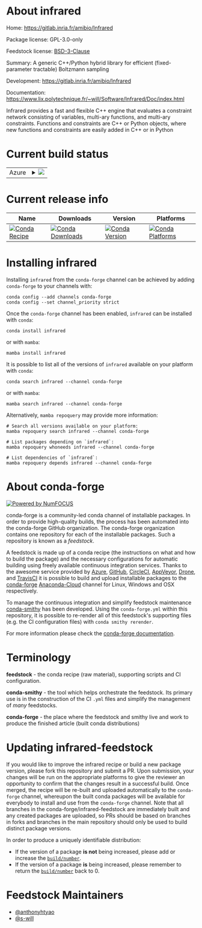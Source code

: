 About infrared
==============

Home: https://gitlab.inria.fr/amibio/Infrared

Package license: GPL-3.0-only

Feedstock license: [BSD-3-Clause](https://github.com/conda-forge/infrared-feedstock/blob/main/LICENSE.txt)

Summary: A generic C++/Python hybrid library for efficient (fixed-parameter tractable) Boltzmann sampling

Development: https://gitlab.inria.fr/amibio/Infrared

Documentation: https://www.lix.polytechnique.fr/~will/Software/Infrared/Doc/index.html

Infrared provides a fast and flexible C++ engine that evaluates a
constraint network consisting of variables, multi-ary functions, and
multi-ary constraints. Functions and constraints are C++ or Python
objects, where new functions and constraints are easily added in C++
or in Python


Current build status
====================


<table>
    
  <tr>
    <td>Azure</td>
    <td>
      <details>
        <summary>
          <a href="https://dev.azure.com/conda-forge/feedstock-builds/_build/latest?definitionId=12640&branchName=main">
            <img src="https://dev.azure.com/conda-forge/feedstock-builds/_apis/build/status/infrared-feedstock?branchName=main">
          </a>
        </summary>
        <table>
          <thead><tr><th>Variant</th><th>Status</th></tr></thead>
          <tbody><tr>
              <td>linux_64_python3.10.____cpython</td>
              <td>
                <a href="https://dev.azure.com/conda-forge/feedstock-builds/_build/latest?definitionId=12640&branchName=main">
                  <img src="https://dev.azure.com/conda-forge/feedstock-builds/_apis/build/status/infrared-feedstock?branchName=main&jobName=linux&configuration=linux_64_python3.10.____cpython" alt="variant">
                </a>
              </td>
            </tr><tr>
              <td>linux_64_python3.8.____73_pypy</td>
              <td>
                <a href="https://dev.azure.com/conda-forge/feedstock-builds/_build/latest?definitionId=12640&branchName=main">
                  <img src="https://dev.azure.com/conda-forge/feedstock-builds/_apis/build/status/infrared-feedstock?branchName=main&jobName=linux&configuration=linux_64_python3.8.____73_pypy" alt="variant">
                </a>
              </td>
            </tr><tr>
              <td>linux_64_python3.8.____cpython</td>
              <td>
                <a href="https://dev.azure.com/conda-forge/feedstock-builds/_build/latest?definitionId=12640&branchName=main">
                  <img src="https://dev.azure.com/conda-forge/feedstock-builds/_apis/build/status/infrared-feedstock?branchName=main&jobName=linux&configuration=linux_64_python3.8.____cpython" alt="variant">
                </a>
              </td>
            </tr><tr>
              <td>linux_64_python3.9.____73_pypy</td>
              <td>
                <a href="https://dev.azure.com/conda-forge/feedstock-builds/_build/latest?definitionId=12640&branchName=main">
                  <img src="https://dev.azure.com/conda-forge/feedstock-builds/_apis/build/status/infrared-feedstock?branchName=main&jobName=linux&configuration=linux_64_python3.9.____73_pypy" alt="variant">
                </a>
              </td>
            </tr><tr>
              <td>linux_64_python3.9.____cpython</td>
              <td>
                <a href="https://dev.azure.com/conda-forge/feedstock-builds/_build/latest?definitionId=12640&branchName=main">
                  <img src="https://dev.azure.com/conda-forge/feedstock-builds/_apis/build/status/infrared-feedstock?branchName=main&jobName=linux&configuration=linux_64_python3.9.____cpython" alt="variant">
                </a>
              </td>
            </tr><tr>
              <td>osx_64_python3.10.____cpython</td>
              <td>
                <a href="https://dev.azure.com/conda-forge/feedstock-builds/_build/latest?definitionId=12640&branchName=main">
                  <img src="https://dev.azure.com/conda-forge/feedstock-builds/_apis/build/status/infrared-feedstock?branchName=main&jobName=osx&configuration=osx_64_python3.10.____cpython" alt="variant">
                </a>
              </td>
            </tr><tr>
              <td>osx_64_python3.8.____73_pypy</td>
              <td>
                <a href="https://dev.azure.com/conda-forge/feedstock-builds/_build/latest?definitionId=12640&branchName=main">
                  <img src="https://dev.azure.com/conda-forge/feedstock-builds/_apis/build/status/infrared-feedstock?branchName=main&jobName=osx&configuration=osx_64_python3.8.____73_pypy" alt="variant">
                </a>
              </td>
            </tr><tr>
              <td>osx_64_python3.8.____cpython</td>
              <td>
                <a href="https://dev.azure.com/conda-forge/feedstock-builds/_build/latest?definitionId=12640&branchName=main">
                  <img src="https://dev.azure.com/conda-forge/feedstock-builds/_apis/build/status/infrared-feedstock?branchName=main&jobName=osx&configuration=osx_64_python3.8.____cpython" alt="variant">
                </a>
              </td>
            </tr><tr>
              <td>osx_64_python3.9.____73_pypy</td>
              <td>
                <a href="https://dev.azure.com/conda-forge/feedstock-builds/_build/latest?definitionId=12640&branchName=main">
                  <img src="https://dev.azure.com/conda-forge/feedstock-builds/_apis/build/status/infrared-feedstock?branchName=main&jobName=osx&configuration=osx_64_python3.9.____73_pypy" alt="variant">
                </a>
              </td>
            </tr><tr>
              <td>osx_64_python3.9.____cpython</td>
              <td>
                <a href="https://dev.azure.com/conda-forge/feedstock-builds/_build/latest?definitionId=12640&branchName=main">
                  <img src="https://dev.azure.com/conda-forge/feedstock-builds/_apis/build/status/infrared-feedstock?branchName=main&jobName=osx&configuration=osx_64_python3.9.____cpython" alt="variant">
                </a>
              </td>
            </tr><tr>
              <td>win_64_python3.10.____cpython</td>
              <td>
                <a href="https://dev.azure.com/conda-forge/feedstock-builds/_build/latest?definitionId=12640&branchName=main">
                  <img src="https://dev.azure.com/conda-forge/feedstock-builds/_apis/build/status/infrared-feedstock?branchName=main&jobName=win&configuration=win_64_python3.10.____cpython" alt="variant">
                </a>
              </td>
            </tr><tr>
              <td>win_64_python3.8.____73_pypy</td>
              <td>
                <a href="https://dev.azure.com/conda-forge/feedstock-builds/_build/latest?definitionId=12640&branchName=main">
                  <img src="https://dev.azure.com/conda-forge/feedstock-builds/_apis/build/status/infrared-feedstock?branchName=main&jobName=win&configuration=win_64_python3.8.____73_pypy" alt="variant">
                </a>
              </td>
            </tr><tr>
              <td>win_64_python3.8.____cpython</td>
              <td>
                <a href="https://dev.azure.com/conda-forge/feedstock-builds/_build/latest?definitionId=12640&branchName=main">
                  <img src="https://dev.azure.com/conda-forge/feedstock-builds/_apis/build/status/infrared-feedstock?branchName=main&jobName=win&configuration=win_64_python3.8.____cpython" alt="variant">
                </a>
              </td>
            </tr><tr>
              <td>win_64_python3.9.____73_pypy</td>
              <td>
                <a href="https://dev.azure.com/conda-forge/feedstock-builds/_build/latest?definitionId=12640&branchName=main">
                  <img src="https://dev.azure.com/conda-forge/feedstock-builds/_apis/build/status/infrared-feedstock?branchName=main&jobName=win&configuration=win_64_python3.9.____73_pypy" alt="variant">
                </a>
              </td>
            </tr><tr>
              <td>win_64_python3.9.____cpython</td>
              <td>
                <a href="https://dev.azure.com/conda-forge/feedstock-builds/_build/latest?definitionId=12640&branchName=main">
                  <img src="https://dev.azure.com/conda-forge/feedstock-builds/_apis/build/status/infrared-feedstock?branchName=main&jobName=win&configuration=win_64_python3.9.____cpython" alt="variant">
                </a>
              </td>
            </tr>
          </tbody>
        </table>
      </details>
    </td>
  </tr>
</table>

Current release info
====================

| Name | Downloads | Version | Platforms |
| --- | --- | --- | --- |
| [![Conda Recipe](https://img.shields.io/badge/recipe-infrared-green.svg)](https://anaconda.org/conda-forge/infrared) | [![Conda Downloads](https://img.shields.io/conda/dn/conda-forge/infrared.svg)](https://anaconda.org/conda-forge/infrared) | [![Conda Version](https://img.shields.io/conda/vn/conda-forge/infrared.svg)](https://anaconda.org/conda-forge/infrared) | [![Conda Platforms](https://img.shields.io/conda/pn/conda-forge/infrared.svg)](https://anaconda.org/conda-forge/infrared) |

Installing infrared
===================

Installing `infrared` from the `conda-forge` channel can be achieved by adding `conda-forge` to your channels with:

```
conda config --add channels conda-forge
conda config --set channel_priority strict
```

Once the `conda-forge` channel has been enabled, `infrared` can be installed with `conda`:

```
conda install infrared
```

or with `mamba`:

```
mamba install infrared
```

It is possible to list all of the versions of `infrared` available on your platform with `conda`:

```
conda search infrared --channel conda-forge
```

or with `mamba`:

```
mamba search infrared --channel conda-forge
```

Alternatively, `mamba repoquery` may provide more information:

```
# Search all versions available on your platform:
mamba repoquery search infrared --channel conda-forge

# List packages depending on `infrared`:
mamba repoquery whoneeds infrared --channel conda-forge

# List dependencies of `infrared`:
mamba repoquery depends infrared --channel conda-forge
```


About conda-forge
=================

[![Powered by
NumFOCUS](https://img.shields.io/badge/powered%20by-NumFOCUS-orange.svg?style=flat&colorA=E1523D&colorB=007D8A)](https://numfocus.org)

conda-forge is a community-led conda channel of installable packages.
In order to provide high-quality builds, the process has been automated into the
conda-forge GitHub organization. The conda-forge organization contains one repository
for each of the installable packages. Such a repository is known as a *feedstock*.

A feedstock is made up of a conda recipe (the instructions on what and how to build
the package) and the necessary configurations for automatic building using freely
available continuous integration services. Thanks to the awesome service provided by
[Azure](https://azure.microsoft.com/en-us/services/devops/), [GitHub](https://github.com/),
[CircleCI](https://circleci.com/), [AppVeyor](https://www.appveyor.com/),
[Drone](https://cloud.drone.io/welcome), and [TravisCI](https://travis-ci.com/)
it is possible to build and upload installable packages to the
[conda-forge](https://anaconda.org/conda-forge) [Anaconda-Cloud](https://anaconda.org/)
channel for Linux, Windows and OSX respectively.

To manage the continuous integration and simplify feedstock maintenance
[conda-smithy](https://github.com/conda-forge/conda-smithy) has been developed.
Using the ``conda-forge.yml`` within this repository, it is possible to re-render all of
this feedstock's supporting files (e.g. the CI configuration files) with ``conda smithy rerender``.

For more information please check the [conda-forge documentation](https://conda-forge.org/docs/).

Terminology
===========

**feedstock** - the conda recipe (raw material), supporting scripts and CI configuration.

**conda-smithy** - the tool which helps orchestrate the feedstock.
                   Its primary use is in the construction of the CI ``.yml`` files
                   and simplify the management of *many* feedstocks.

**conda-forge** - the place where the feedstock and smithy live and work to
                  produce the finished article (built conda distributions)


Updating infrared-feedstock
===========================

If you would like to improve the infrared recipe or build a new
package version, please fork this repository and submit a PR. Upon submission,
your changes will be run on the appropriate platforms to give the reviewer an
opportunity to confirm that the changes result in a successful build. Once
merged, the recipe will be re-built and uploaded automatically to the
`conda-forge` channel, whereupon the built conda packages will be available for
everybody to install and use from the `conda-forge` channel.
Note that all branches in the conda-forge/infrared-feedstock are
immediately built and any created packages are uploaded, so PRs should be based
on branches in forks and branches in the main repository should only be used to
build distinct package versions.

In order to produce a uniquely identifiable distribution:
 * If the version of a package **is not** being increased, please add or increase
   the [``build/number``](https://docs.conda.io/projects/conda-build/en/latest/resources/define-metadata.html#build-number-and-string).
 * If the version of a package **is** being increased, please remember to return
   the [``build/number``](https://docs.conda.io/projects/conda-build/en/latest/resources/define-metadata.html#build-number-and-string)
   back to 0.

Feedstock Maintainers
=====================

* [@anthonyhtyao](https://github.com/anthonyhtyao/)
* [@s-will](https://github.com/s-will/)

